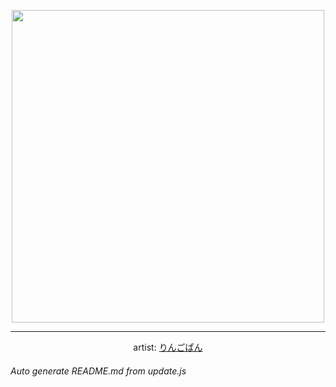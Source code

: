 
<p align="center">
  <img width="500" src="https://nekos.best/api/v2/neko/0463.png">
  <hr/>
  <center>
    artist: <a href="https://www.pixiv.net/en/artworks/89996620">りんごぱん</a>
  </center>
</p>


###### Auto generate README.md from update.js

